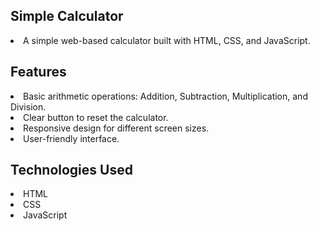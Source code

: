 <h2>Simple Calculator</h2>
<li>A simple web-based calculator built with HTML, CSS, and JavaScript.

<h2>Features</h2>
<li>Basic arithmetic operations: Addition, Subtraction, Multiplication, and Division.
<li>Clear button to reset the calculator.
<li>Responsive design for different screen sizes.
<li>User-friendly interface.

<h2>Technologies Used</h2>
<li>HTML
<li>CSS
<li>JavaScript
